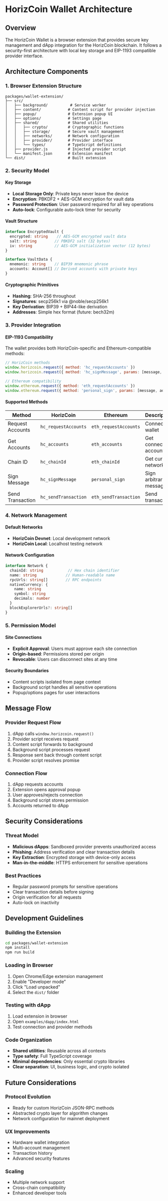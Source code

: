 # HorizCoin Wallet Architecture

## Overview

The HorizCoin Wallet is a browser extension that provides secure key management and dApp integration for the HorizCoin blockchain. It follows a security-first architecture with local key storage and EIP-1193 compatible provider interface.

## Architecture Components

### 1. Browser Extension Structure

```
packages/wallet-extension/
├── src/
│   ├── background/          # Service worker
│   ├── content/            # Content script for provider injection
│   ├── popup/              # Extension popup UI
│   ├── options/            # Settings page
│   ├── shared/             # Shared utilities
│   │   ├── crypto/         # Cryptographic functions
│   │   ├── storage/        # Secure vault management
│   │   ├── networks/       # Network configuration
│   │   ├── provider/       # Provider interface
│   │   └── types/          # TypeScript definitions
│   ├── provider.js         # Injected provider script
│   └── manifest.json       # Extension manifest
└── dist/                   # Built extension
```

### 2. Security Model

#### Key Storage
- **Local Storage Only**: Private keys never leave the device
- **Encryption**: PBKDF2 + AES-GCM encryption for vault data
- **Password Protection**: User password required for all key operations
- **Auto-lock**: Configurable auto-lock timer for security

#### Vault Structure
```typescript
interface EncryptedVault {
  encrypted: string    // AES-GCM encrypted vault data
  salt: string        // PBKDF2 salt (32 bytes)
  iv: string          // AES-GCM initialization vector (12 bytes)
}

interface VaultData {
  mnemonic: string    // BIP39 mnemonic phrase
  accounts: Account[] // Derived accounts with private keys
}
```

#### Cryptographic Primitives
- **Hashing**: SHA-256 throughout
- **Signatures**: secp256k1 via @noble/secp256k1
- **Key Derivation**: BIP39 + BIP44-like derivation
- **Addresses**: Simple hex format (future: bech32m)

### 3. Provider Integration

#### EIP-1193 Compatibility
The wallet provides both HorizCoin-specific and Ethereum-compatible methods:

```javascript
// HorizCoin methods
window.horizcoin.request({ method: 'hc_requestAccounts' })
window.horizcoin.request({ method: 'hc_signMessage', params: [message, address] })

// Ethereum compatibility
window.ethereum.request({ method: 'eth_requestAccounts' })
window.ethereum.request({ method: 'personal_sign', params: [message, address] })
```

#### Supported Methods

| Method | HorizCoin | Ethereum | Description |
|--------|-----------|----------|-------------|
| Request Accounts | `hc_requestAccounts` | `eth_requestAccounts` | Connect wallet |
| Get Accounts | `hc_accounts` | `eth_accounts` | Get connected accounts |
| Chain ID | `hc_chainId` | `eth_chainId` | Get current network |
| Sign Message | `hc_signMessage` | `personal_sign` | Sign arbitrary message |
| Send Transaction | `hc_sendTransaction` | `eth_sendTransaction` | Send transaction |

### 4. Network Management

#### Default Networks
- **HorizCoin Devnet**: Local development network
- **HorizCoin Local**: Localhost testing network

#### Network Configuration
```typescript
interface Network {
  chainId: string           // Hex chain identifier
  name: string             // Human-readable name
  rpcUrls: string[]        // RPC endpoints
  nativeCurrency: {
    name: string
    symbol: string
    decimals: number
  }
  blockExplorerUrls?: string[]
}
```

### 5. Permission Model

#### Site Connections
- **Explicit Approval**: Users must approve each site connection
- **Origin-based**: Permissions stored per origin
- **Revocable**: Users can disconnect sites at any time

#### Security Boundaries
- Content scripts isolated from page context
- Background script handles all sensitive operations
- Popup/options pages for user interactions

## Message Flow

### Provider Request Flow
1. dApp calls `window.horizcoin.request()`
2. Provider script receives request
3. Content script forwards to background
4. Background script processes request
5. Response sent back through content script
6. Provider script resolves promise

### Connection Flow
1. dApp requests accounts
2. Extension opens approval popup
3. User approves/rejects connection
4. Background script stores permission
5. Accounts returned to dApp

## Security Considerations

### Threat Model
- **Malicious dApps**: Sandboxed provider prevents unauthorized access
- **Phishing**: Address verification and clear transaction details
- **Key Extraction**: Encrypted storage with device-only access
- **Man-in-the-middle**: HTTPS enforcement for sensitive operations

### Best Practices
- Regular password prompts for sensitive operations
- Clear transaction details before signing
- Origin verification for all requests
- Auto-lock on inactivity

## Development Guidelines

### Building the Extension
```bash
cd packages/wallet-extension
npm install
npm run build
```

### Loading in Browser
1. Open Chrome/Edge extension management
2. Enable "Developer mode"
3. Click "Load unpacked"
4. Select the `dist/` folder

### Testing with dApp
1. Load extension in browser
2. Open `examples/dapp/index.html`
3. Test connection and provider methods

### Code Organization
- **Shared utilities**: Reusable across all contexts
- **Type safety**: Full TypeScript coverage
- **Minimal dependencies**: Only essential crypto libraries
- **Clear separation**: UI, business logic, and crypto isolated

## Future Considerations

### Protocol Evolution
- Ready for custom HorizCoin JSON-RPC methods
- Abstracted crypto layer for algorithm changes
- Network configuration for mainnet deployment

### UX Improvements
- Hardware wallet integration
- Multi-account management
- Transaction history
- Advanced security features

### Scaling
- Multiple network support
- Cross-chain compatibility
- Enhanced developer tools